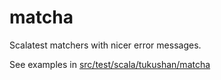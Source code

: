 # matcha

Scalatest matchers with nicer error messages.

See examples in [src/test/scala/tukushan/matcha](src/test/scala/tukushan/matcha)
 